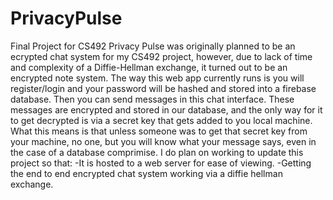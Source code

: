 # PrivacyPulse
Final Project for CS492
Privacy Pulse was originally planned to be an ecrypted chat system for my CS492 project, however, due to lack of time and complexity of a Diffie-Hellman exchange, it turned out to be an encrypted note system.
The way this web app currently runs is you will register/login and your password will be hashed and stored into a firebase database. Then you can send messages in this chat interface. These messages are encrypted and stored in our database, and the only way for it to get decrypted is via a secret key that gets added to you local machine. What this means is that unless someone was to get that secret key from your machine, no one, but you will know what your message says, even in the case of a database comprimise.
I do plan on working to update this project so that:
-It is hosted to a web server for ease of viewing.
-Getting the end to end encrypted chat system working via a diffie hellman exchange.
